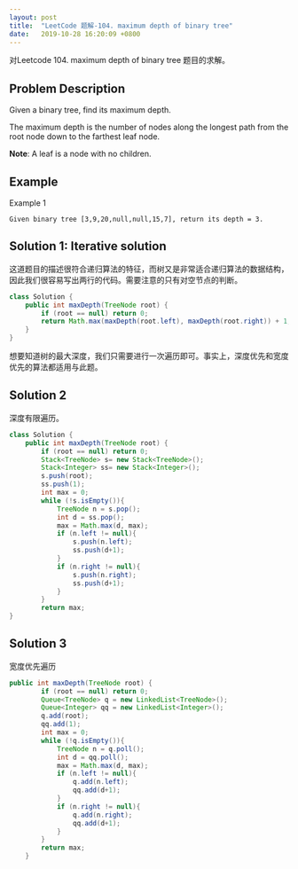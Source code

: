 ```yaml
---
layout: post
title:  "LeetCode 题解-104. maximum depth of binary tree"
date:   2019-10-28 16:20:09 +0800
---
```


对Leetcode 104. maximum depth of binary tree 题目的求解。

## Problem Description

Given a binary tree, find its maximum depth.

The maximum depth is the number of nodes along the longest path from the root node down to the farthest leaf node.

**Note**: A leaf is a node with no children.

## Example

Example 1
```
Given binary tree [3,9,20,null,null,15,7], return its depth = 3.
```

## Solution 1: Iterative solution

这道题目的描述很符合递归算法的特征，而树又是非常适合递归算法的数据结构，因此我们很容易写出两行的代码。需要注意的只有对空节点的判断。

```java
class Solution {
    public int maxDepth(TreeNode root) {
        if (root == null) return 0;
        return Math.max(maxDepth(root.left), maxDepth(root.right)) + 1;
    }
}
```

想要知道树的最大深度，我们只需要进行一次遍历即可。事实上，深度优先和宽度优先的算法都适用与此题。

## Solution 2
深度有限遍历。

```java
class Solution {
    public int maxDepth(TreeNode root) {
        if (root == null) return 0;
        Stack<TreeNode> s= new Stack<TreeNode>();
        Stack<Integer> ss= new Stack<Integer>();
        s.push(root);
        ss.push(1);
        int max = 0;
        while (!s.isEmpty()){
            TreeNode n = s.pop();
            int d = ss.pop();
            max = Math.max(d, max);
            if (n.left != null){
                s.push(n.left);
                ss.push(d+1);
            }
            if (n.right != null){
                s.push(n.right);
                ss.push(d+1);
            }
        }
        return max;
}
```
## Solution 3
宽度优先遍历

```java
public int maxDepth(TreeNode root) {
        if (root == null) return 0;
        Queue<TreeNode> q = new LinkedList<TreeNode>();
        Queue<Integer> qq = new LinkedList<Integer>();
        q.add(root);
        qq.add(1);
        int max = 0;
        while (!q.isEmpty()){
            TreeNode n = q.poll();
            int d = qq.poll();
            max = Math.max(d, max);
            if (n.left != null){
                q.add(n.left);
                qq.add(d+1);
            }
            if (n.right != null){
                q.add(n.right);
                qq.add(d+1);
            }
        }
        return max;
    }
```